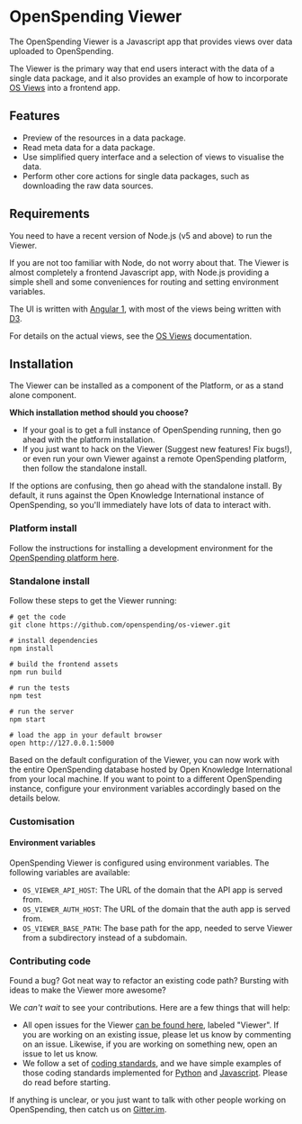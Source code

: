 # OpenSpending Viewer

The OpenSpending Viewer is a Javascript app that provides views over data uploaded to OpenSpending.

The Viewer is the primary way that end users interact with the data of a single data package, and it also provides an example of how to incorporate [OS Views](./views/) into a frontend app.

## Features

- Preview of the resources in a data package.
- Read meta data for a data package.
- Use simplified query interface and a selection of views to visualise the data.
- Perform other core actions for single data packages, such as downloading the raw data sources.

## Requirements

You need to have a recent version of Node.js (v5 and above) to run the Viewer.

If you are not too familiar with Node, do not worry about that. The Viewer is almost completely a frontend Javascript app, with Node.js providing a simple shell and some conveniences for routing and setting environment variables.

The UI is written with [Angular 1](https://angularjs.org), with most of the views being written with [D3](https://d3js.org).

For details on the actual views, see the [OS Views](./views/) documentation.

## Installation

The Viewer can be installed as a component of the Platform, or as a stand alone component.

**Which installation method should you choose?**

- If your goal is to get a full instance of OpenSpending running, then go ahead with the platform installation.
- If you just want to hack on the Viewer (Suggest new features! Fix bugs!), or even run your own Viewer against a remote OpenSpending platform, then follow the standalone install.

If the options are confusing, then go ahead with the standalone install. By default, it runs against the Open Knowledge International instance of OpenSpending, so you'll immediately have lots of data to interact with.

### Platform install

Follow the instructions for installing a development environment for the [OpenSpending platform here](./platform/).

### Standalone install

Follow these steps to get the Viewer running:

```
# get the code
git clone https://github.com/openspending/os-viewer.git

# install dependencies
npm install

# build the frontend assets
npm run build

# run the tests
npm test

# run the server
npm start

# load the app in your default browser
open http://127.0.0.1:5000
```

Based on the default configuration of the Viewer, you can now work with the entire OpenSpending database hosted by Open Knowledge International from your local machine. If you want to point to a different OpenSpending instance, configure your environment variables accordingly based on the details below.

### Customisation

#### Environment variables

OpenSpending Viewer is configured using environment variables. The following variables are available:

- `OS_VIEWER_API_HOST`: The URL of the domain that the API app is served from.
- `OS_VIEWER_AUTH_HOST`: The URL of the domain that the auth app is served from.
- `OS_VIEWER_BASE_PATH`: The base path for the app, needed to serve Viewer from a subdirectory instead of a subdomain.

### Contributing code

Found a bug? Got neat way to refactor an existing code path? Bursting with ideas to make the Viewer more awesome?

We *can't wait* to see your contributions. Here are a few things that will help:

- All open issues for the Viewer [can be found here](http://github.com/openspending/openspending/issues), labeled "Viewer". If you are working on an existing issue, please let us know by commenting on an issue. Likewise, if you are working on something new, open an issue to let us know.
- We follow a set of [coding standards](https://github.com/okfn/coding-standards), and we have simple examples of those coding standards implemented for [Python](https://github.com/okfn/oki-py) and [Javascript](https://github.com/okfn/oki-js). Please do read before starting.

If anything is unclear, or you just want to talk with other people working on OpenSpending, then catch us on [Gitter.im](http://gitter.im/openspending/chat).
